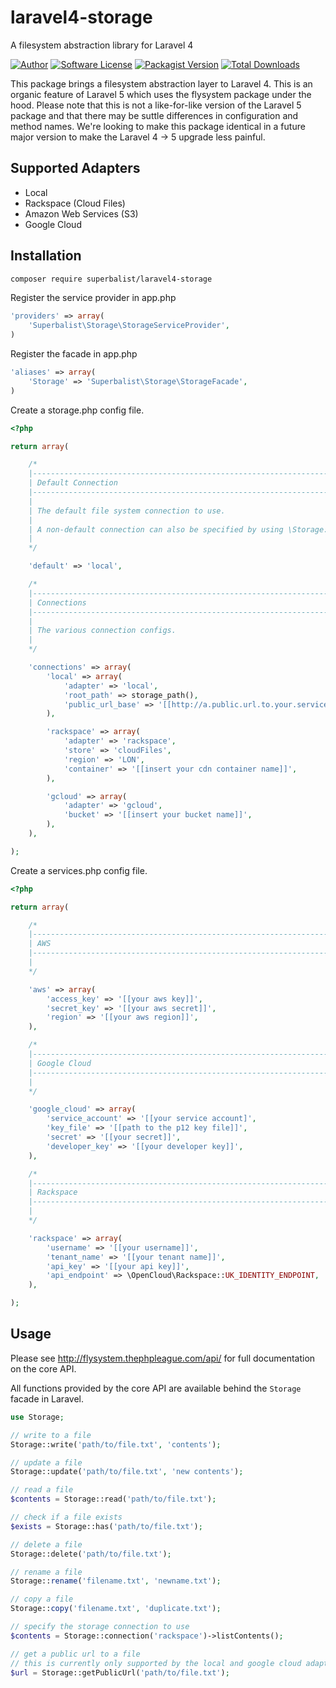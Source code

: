 # laravel4-storage

A filesystem abstraction library for Laravel 4

[![Author](http://img.shields.io/badge/author-@superbalist-blue.svg?style=flat-square)](https://twitter.com/superbalist)
[![Software License](https://img.shields.io/badge/license-MIT-brightgreen.svg?style=flat-square)](LICENSE)
[![Packagist Version](https://img.shields.io/packagist/v/superbalist/laravel4-storage.svg?style=flat-square)](https://packagist.org/packages/superbalist/laravel4-storage)
[![Total Downloads](https://img.shields.io/packagist/dt/superbalist/laravel4-storage.svg?style=flat-square)](https://packagist.org/packages/superbalist/laravel4-storage)

This package brings a filesystem abstraction layer to Laravel 4.  This is an organic feature of Laravel 5 which uses the
flysystem package under the hood.  Please note that this is not a like-for-like version of the Laravel 5 package and that
there may be suttle differences in configuration and method names.  We're looking to make this package identical in a
future major version to make the Laravel 4 -> 5 upgrade less painful.

## Supported Adapters

* Local
* Rackspace (Cloud Files)
* Amazon Web Services (S3)
* Google Cloud

## Installation

```bash
composer require superbalist/laravel4-storage
```

Register the service provider in app.php
```php
'providers' => array(
    'Superbalist\Storage\StorageServiceProvider',
)
```

Register the facade in app.php
```php
'aliases' => array(
    'Storage' => 'Superbalist\Storage\StorageFacade',
)
```

Create a storage.php config file.
```php
<?php

return array(

    /*
    |--------------------------------------------------------------------------
    | Default Connection
    |--------------------------------------------------------------------------
    |
    | The default file system connection to use.
    |
    | A non-default connection can also be specified by using \Storage::connection('name')->put(...)
    |
    */

    'default' => 'local',

    /*
    |--------------------------------------------------------------------------
    | Connections
    |--------------------------------------------------------------------------
    |
    | The various connection configs.
    |
    */

    'connections' => array(
        'local' => array(
            'adapter' => 'local',
            'root_path' => storage_path(),
            'public_url_base' => '[[http://a.public.url.to.your.service/storage]]',
        ),

        'rackspace' => array(
            'adapter' => 'rackspace',
            'store' => 'cloudFiles',
            'region' => 'LON',
            'container' => '[[insert your cdn container name]]',
        ),

        'gcloud' => array(
            'adapter' => 'gcloud',
            'bucket' => '[[insert your bucket name]]',
        ),
    ),

);
```

Create a services.php config file.
```php
<?php

return array(

    /*
    |--------------------------------------------------------------------------
    | AWS
    |--------------------------------------------------------------------------
    |
    */

    'aws' => array(
        'access_key' => '[[your aws key]]',
        'secret_key' => '[[your aws secret]]',
        'region' => '[[your aws region]]',
    ),

    /*
    |--------------------------------------------------------------------------
    | Google Cloud
    |--------------------------------------------------------------------------
    |
    */

    'google_cloud' => array(
        'service_account' => '[[your service account]',
        'key_file' => '[[path to the p12 key file]]',
        'secret' => '[[your secret]]',
        'developer_key' => '[[your developer key]]',
    ),

    /*
    |--------------------------------------------------------------------------
    | Rackspace
    |--------------------------------------------------------------------------
    |
    */

    'rackspace' => array(
        'username' => '[[your username]]',
        'tenant_name' => '[[your tenant name]]',
        'api_key' => '[[your api key]]',
        'api_endpoint' => \OpenCloud\Rackspace::UK_IDENTITY_ENDPOINT,
    ),

);
```

## Usage

Please see http://flysystem.thephpleague.com/api/ for full documentation on the core API.

All functions provided by the core API are available behind the `Storage` facade in Laravel.

```php
use Storage;

// write to a file
Storage::write('path/to/file.txt', 'contents');

// update a file
Storage::update('path/to/file.txt', 'new contents');

// read a file
$contents = Storage::read('path/to/file.txt');

// check if a file exists
$exists = Storage::has('path/to/file.txt');

// delete a file
Storage::delete('path/to/file.txt');

// rename a file
Storage::rename('filename.txt', 'newname.txt');

// copy a file
Storage::copy('filename.txt', 'duplicate.txt');

// specify the storage connection to use
$contents = Storage::connection('rackspace')->listContents();

// get a public url to a file
// this is currently only supported by the local and google cloud adapters
$url = Storage::getPublicUrl('path/to/file.txt');
```